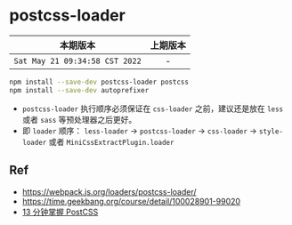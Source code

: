 # postcss-loader

|本期版本|上期版本
|:---:|:---:
`Sat May 21 09:34:58 CST 2022` | -


```bash
npm install --save-dev postcss-loader postcss
npm install --save-dev autoprefixer
```


* `postcss-loader` 执行顺序必须保证在 `css-loader` 之前，建议还是放在 `less` 或者 `sass` 等预处理器之后更好。
* 即 `loader` 顺序： `less-loader` -> `postcss-loader` -> `css-loader` -> `style-loader` 或者 `MiniCssExtractPlugin.loader`

## Ref

* <https://webpack.js.org/loaders/postcss-loader/>
* <https://time.geekbang.org/course/detail/100028901-99020>
* [13 分钟掌握 PostCSS](https://www.bilibili.com/video/BV1Pd4y1S7Mp/)